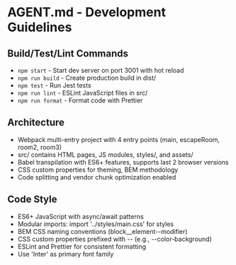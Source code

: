 # AGENT.md - Development Guidelines

## Build/Test/Lint Commands
- `npm start` - Start dev server on port 3001 with hot reload
- `npm run build` - Create production build in dist/
- `npm test` - Run Jest tests
- `npm run lint` - ESLint JavaScript files in src/
- `npm run format` - Format code with Prettier

## Architecture
- Webpack multi-entry project with 4 entry points (main, escapeRoom, room2, room3)
- src/ contains HTML pages, JS modules, styles/, and assets/
- Babel transpilation with ES6+ features, supports last 2 browser versions
- CSS custom properties for theming, BEM methodology
- Code splitting and vendor chunk optimization enabled

## Code Style
- ES6+ JavaScript with async/await patterns
- Modular imports: import '../styles/main.css' for styles
- BEM CSS naming conventions (block__element--modifier)
- CSS custom properties prefixed with -- (e.g., --color-background)
- ESLint and Prettier for consistent formatting
- Use 'Inter' as primary font family
